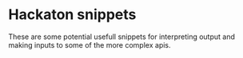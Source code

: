 # Hackaton snippets

These are some potential usefull snippets for interpreting output and making inputs to some of the more complex apis. 